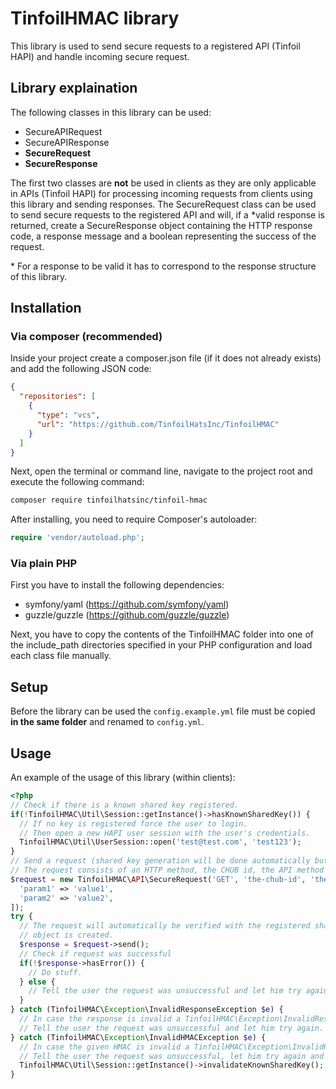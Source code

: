 TinfoilHMAC library
===================

This library is used to send secure requests to a registered API (Tinfoil HAPI) and handle incoming secure request.

## Library explaination

The following classes in this library can be used:
* SecureAPIRequest
* SecureAPIResponse
* **SecureRequest**
* **SecureResponse**

The first two classes are **not** be used in clients as they are only applicable in APIs (Tinfoil HAPI) for processing 
incoming requests from clients using this library and sending responses.
The SecureRequest class can be used to send secure requests to the registered API and will, if a *valid response is 
returned, create a SecureResponse object containing the HTTP response code, a response message and a boolean 
representing the success of the request.

\* For a response to be valid it has to correspond to the response structure of this library.

## Installation

### Via composer (recommended)

Inside your project create a composer.json file (if it does not already exists) and add the following JSON code:
```json
{
  "repositories": [
    {
      "type": "vcs",
      "url": "https://github.com/TinfoilHatsInc/TinfoilHMAC"
    }
  ]
}
```

Next, open the terminal or command line, navigate to the project root and execute the following command: 
```bash
composer require tinfoilhatsinc/tinfoil-hmac
```

After installing, you need to require Composer's autoloader:
```php
require 'vendor/autoload.php';
```

### Via plain PHP

First you have to install the following dependencies:
* symfony/yaml (https://github.com/symfony/yaml)
* guzzle/guzzle (https://github.com/guzzle/guzzle)

Next, you have to copy the contents of the TinfoilHMAC folder into one of the include_path directories specified in 
your PHP configuration and load each class file manually.

## Setup

Before the library can be used the `config.example.yml` file must be copied **in the same folder** and renamed to 
`config.yml`.

## Usage

An example of the usage of this library (within clients): 

```php
<?php
// Check if there is a known shared key registered.
if(!TinfoilHMAC\Util\Session::getInstance()->hasKnownSharedKey()) {
  // If no key is registered force the user to login.
  // Then open a new HAPI user session with the user's credentials.
  TinfoilHMAC\Util\UserSession::open('test@test.com', 'test123');
}
// Send a request (shared key generation will be done automatically but needs an active UserSession).
// The request consists of an HTTP method, the CHUB id, the API method and parameters if necessary.
$request = new TinfoilHMAC\API\SecureRequest('GET', 'the-chub-id', 'the-api-method', [
  'param1' => 'value1',
  'param2' => 'value2',
]);
try {
  // The request will automatically be verified with the registered shared key and a TinfoilHMAC\API\SecureResponse
  // object is created.
  $response = $request->send();
  // Check if request was successful
  if(!$response->hasError()) {
    // Do stuff.
  } else {
    // Tell the user the request was unsuccessful and let him try again.
  }
} catch (TinfoilHMAC\Exception\InvalidResponseException $e) {
  // In case the response is invalid a TinfoilHMAC\Exception\InvalidResponseException is thrown.
  // Tell the user the request was unsuccessful and let him try again.
} catch (TinfoilHMAC\Exception\InvalidHMACException $e) {
  // In case the given HMAC is invalid a TinfoilHMAC\Exception\InvalidHMACException is thrown.
  // Tell the user the request was unsuccessful, let him try again and invalidate the existing shared key.
  TinfoilHMAC\Util\Session::getInstance()->invalidateKnownSharedKey();
}
```